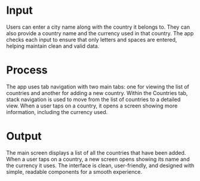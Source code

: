 # Input
Users can enter a city name along with the country it belongs to. They can also provide a country name and the currency used in that country. The app checks each input to ensure that only letters and spaces are entered, helping maintain clean and valid data.

# Process
The app uses tab navigation with two main tabs: one for viewing the list of countries and another for adding a new country. Within the Countries tab, stack navigation is used to move from the list of countries to a detailed view. When a user taps on a country, it opens a screen showing more information, including the currency used.

# Output
The main screen displays a list of all the countries that have been added. When a user taps on a country, a new screen opens showing its name and the currency it uses. The interface is clean, user-friendly, and designed with simple, readable components for a smooth experience.

